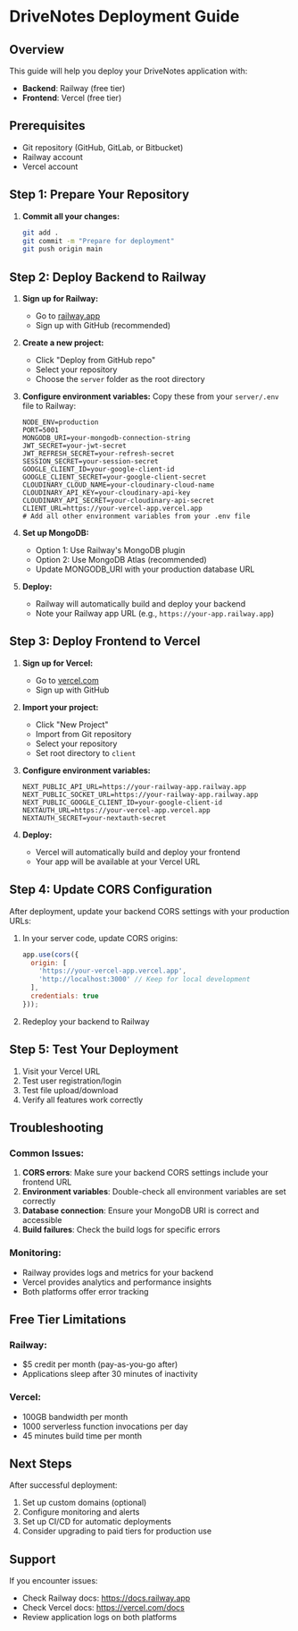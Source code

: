 # DriveNotes Deployment Guide

## Overview
This guide will help you deploy your DriveNotes application with:
- **Backend**: Railway (free tier)
- **Frontend**: Vercel (free tier)

## Prerequisites
- Git repository (GitHub, GitLab, or Bitbucket)
- Railway account
- Vercel account

## Step 1: Prepare Your Repository

1. **Commit all your changes:**
   ```bash
   git add .
   git commit -m "Prepare for deployment"
   git push origin main
   ```

## Step 2: Deploy Backend to Railway

1. **Sign up for Railway:**
   - Go to [railway.app](https://railway.app)
   - Sign up with GitHub (recommended)

2. **Create a new project:**
   - Click "Deploy from GitHub repo"
   - Select your repository
   - Choose the `server` folder as the root directory

3. **Configure environment variables:**
   Copy these from your `server/.env` file to Railway:
   ```
   NODE_ENV=production
   PORT=5001
   MONGODB_URI=your-mongodb-connection-string
   JWT_SECRET=your-jwt-secret
   JWT_REFRESH_SECRET=your-refresh-secret
   SESSION_SECRET=your-session-secret
   GOOGLE_CLIENT_ID=your-google-client-id
   GOOGLE_CLIENT_SECRET=your-google-client-secret
   CLOUDINARY_CLOUD_NAME=your-cloudinary-cloud-name
   CLOUDINARY_API_KEY=your-cloudinary-api-key
   CLOUDINARY_API_SECRET=your-cloudinary-api-secret
   CLIENT_URL=https://your-vercel-app.vercel.app
   # Add all other environment variables from your .env file
   ```

4. **Set up MongoDB:**
   - Option 1: Use Railway's MongoDB plugin
   - Option 2: Use MongoDB Atlas (recommended)
   - Update MONGODB_URI with your production database URL

5. **Deploy:**
   - Railway will automatically build and deploy your backend
   - Note your Railway app URL (e.g., `https://your-app.railway.app`)

## Step 3: Deploy Frontend to Vercel

1. **Sign up for Vercel:**
   - Go to [vercel.com](https://vercel.com)
   - Sign up with GitHub

2. **Import your project:**
   - Click "New Project"
   - Import from Git repository
   - Select your repository
   - Set root directory to `client`

3. **Configure environment variables:**
   ```
   NEXT_PUBLIC_API_URL=https://your-railway-app.railway.app
   NEXT_PUBLIC_SOCKET_URL=https://your-railway-app.railway.app
   NEXT_PUBLIC_GOOGLE_CLIENT_ID=your-google-client-id
   NEXTAUTH_URL=https://your-vercel-app.vercel.app
   NEXTAUTH_SECRET=your-nextauth-secret
   ```

4. **Deploy:**
   - Vercel will automatically build and deploy your frontend
   - Your app will be available at your Vercel URL

## Step 4: Update CORS Configuration

After deployment, update your backend CORS settings with your production URLs:

1. In your server code, update CORS origins:
   ```javascript
   app.use(cors({
     origin: [
       'https://your-vercel-app.vercel.app',
       'http://localhost:3000' // Keep for local development
     ],
     credentials: true
   }));
   ```

2. Redeploy your backend to Railway

## Step 5: Test Your Deployment

1. Visit your Vercel URL
2. Test user registration/login
3. Test file upload/download
4. Verify all features work correctly

## Troubleshooting

### Common Issues:

1. **CORS errors**: Make sure your backend CORS settings include your frontend URL
2. **Environment variables**: Double-check all environment variables are set correctly
3. **Database connection**: Ensure your MongoDB URI is correct and accessible
4. **Build failures**: Check the build logs for specific errors

### Monitoring:
- Railway provides logs and metrics for your backend
- Vercel provides analytics and performance insights
- Both platforms offer error tracking

## Free Tier Limitations

### Railway:
- $5 credit per month (pay-as-you-go after)
- Applications sleep after 30 minutes of inactivity

### Vercel:
- 100GB bandwidth per month
- 1000 serverless function invocations per day
- 45 minutes build time per month

## Next Steps

After successful deployment:
1. Set up custom domains (optional)
2. Configure monitoring and alerts
3. Set up CI/CD for automatic deployments
4. Consider upgrading to paid tiers for production use

## Support

If you encounter issues:
- Check Railway docs: https://docs.railway.app
- Check Vercel docs: https://vercel.com/docs
- Review application logs on both platforms
